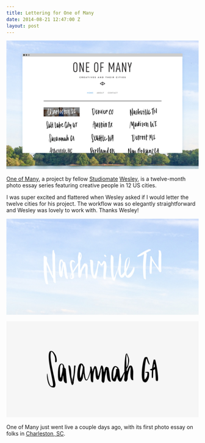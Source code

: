 ```yaml
---
title: Lettering for One of Many
date: 2014-08-21 12:47:00 Z
layout: post
---
```


**![One of Many](/assets/2014-08-21-one_of_many-screen.jpg)**

[One of Many](http://oneofmany.co), a project by fellow [Studiomate](http://studiomates.com) [Wesley](http://wesleyverhoeve.com), is a twelve-month photo essay series featuring creative people in 12 US cities.

I was super excited and flattered when Wesley asked if I would letter the twelve cities for his project. The workflow was so elegantly straightforward and Wesley was lovely to work with. Thanks Wesley!

**![Nashville, TN in white!](/assets/2014-08-21-one_of_many-nashville.jpg)**

**![Savannah, GA in black!](/assets/2014-08-21-one_of_many-savannah.jpg)** 

One of Many just went live a couple days ago, with its first photo essay on folks in [Charleston, SC](http://essays.oneofmany.co/charleston).
